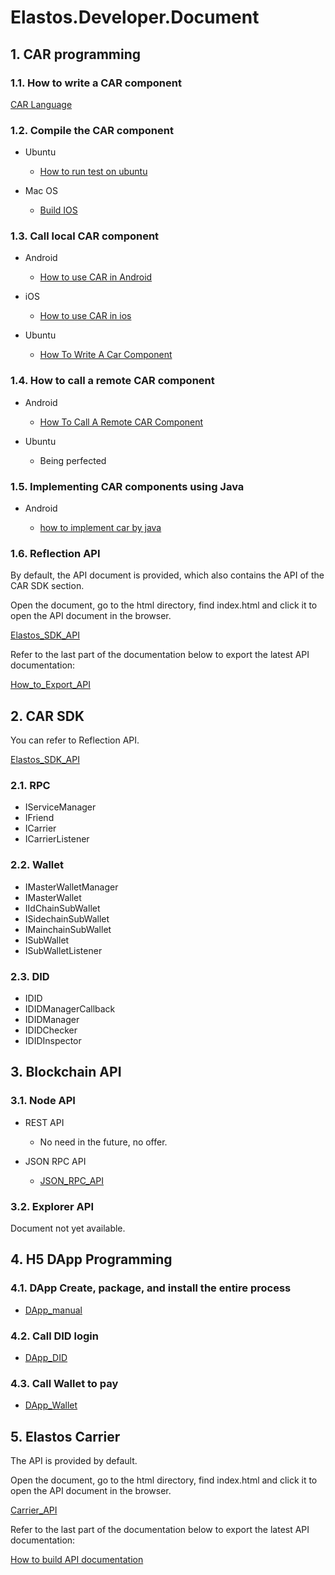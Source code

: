 # Elastos.Developer.Document

## 1. CAR programming

### 1.1. How to write a CAR component

[CAR Language](https://github.com/elastos/Elastos.RT/blob/master/Docs/CAR_Language.md)

### 1.2. Compile the CAR component

* Ubuntu

  - [How to run test on ubuntu](https://github.com/elastos/Elastos.RT/blob/master/Docs/How_to_run_test_on_ubuntu.md)

* Mac OS

  - [Build IOS](https://github.com/elastos/Elastos.RT/blob/master/Docs/getting_started.md#Build_IOS)

### 1.3. Call local CAR component

* Android

  - [How to use CAR in Android](https://github.com/elastos/Elastos.RT/blob/master/Sources/Sample/HelloCarDemo/Android/HelloElastosDemo/README.md)

* iOS

  - [How to use CAR in ios](https://github.com/elastos/Elastos.RT/blob/master/Sources/Sample/HelloCarDemo/iOS/README.md)

* Ubuntu

  - [How To Write A Car Component](https://github.com/elastos/Elastos.RT/blob/master/Docs/How_To_Write_A_Car_Component.md)

### 1.4. How to call a remote CAR component

* Android

  - [How To Call A Remote CAR Component](https://github.com/elastos/Elastos.RT/blob/master/Docs/How_To_Call_A_Remote_CAR_Component.md)

* Ubuntu

  - Being perfected

### 1.5. Implementing CAR components using Java

* Android

  - [how to implement car by java](https://github.com/elastos/Elastos.RT/blob/master/Docs/ImplementCarByJava/how_to_implement_car_by_java.md)

### 1.6. Reflection API

By default, the API document is provided, which also contains the API of the CAR SDK section.

Open the document, go to the html directory, find index.html and click it to open the API document in the browser.

[Elastos_SDK_API](Elastos_SDK_API.zip)

Refer to the last part of the documentation below to export the latest API documentation:

[How_to_Export_API](https://github.com/elastos/Elastos.RT/blob/master/Docs/DocTools/How_to_Export_API.md)

## 2. CAR SDK

You can refer to Reflection API.

[Elastos_SDK_API](Elastos_SDK_API.zip)

### 2.1. RPC

* IServiceManager
* IFriend
* ICarrier
* ICarrierListener

### 2.2. Wallet

* IMasterWalletManager
* IMasterWallet
* IIdChainSubWallet
* ISidechainSubWallet
* IMainchainSubWallet
* ISubWallet
* ISubWalletListener

### 2.3. DID

* IDID
* IDIDManagerCallback
* IDIDManager
* IDIDChecker
* IDIDInspector

## 3. Blockchain API

### 3.1. Node API

* REST API

  - No need in the future, no offer.

* JSON RPC API

  - [JSON_RPC_API](https://github.com/elastos/Elastos.ELA/blob/master/docs/jsonrpc_apis.md)

### 3.2. Explorer API

Document not yet available.

## 4. H5 DApp Programming

### 4.1. DApp Create, package, and install the entire process

* [DApp_manual](https://github.com/elastos/Elastos.Developer.Doc/blob/master/DApp_manual)

### 4.2. Call DID login

* [DApp_DID](https://github.com/elastos/Elastos.Developer.Doc/blob/master/DApp_DID)

### 4.3. Call Wallet to pay

* [DApp_Wallet](https://github.com/elastos/Elastos.Developer.Doc/blob/master/DApp_Wallet)

## 5. Elastos Carrier

The API is provided by default.

Open the document, go to the html directory, find index.html and click it to open the API document in the browser.

[Carrier_API](Elastos.NET.Carrier.Native.SDK_API.zip)

Refer to the last part of the documentation below to export the latest API documentation:

[How to build API documentation](https://github.com/elastos/Elastos.NET.Carrier.Native.SDK/blob/master/README.md#Build_API_documentation)
